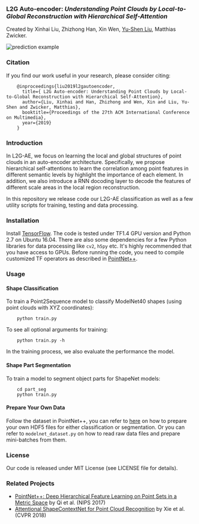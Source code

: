 ### L2G Auto-encoder: *Understanding Point Clouds by Local-to-Global Reconstruction with Hierarchical Self-Attention*
Created by Xinhai Liu, Zhizhong Han, Xin Wen, <a href="http://cgcad.thss.tsinghua.edu.cn/liuyushen/" target="_blank">Yu-Shen Liu</a>, Matthias Zwicker.

![prediction example](https://github.com/liuxinhai/L2G-AE/blob/master/doc/L2G-AE.jpg)

### Citation
If you find our work useful in your research, please consider citing:

        @inproceedings{liu2019l2gautoencoder,
          title={ L2G Auto-encoder: Understanding Point Clouds by Local-to-Global Reconstruction with Hierarchical Self-Attention},
          author={Liu, Xinhai and Han, Zhizhong and Wen, Xin and Liu, Yu-Shen and Zwicker, Matthias},
          booktitle={Proceedings of the 27th ACM International Conference on Multimedia},
          year={2019}
        }

### Introduction
In L2G-AE, we focus on learning the local and global structures of point clouds in an auto-encoder architecture.
Specifically, we propose hierarchical self-attentions to learn the correlation among point features in different semantic levels by highlight the importance of each element.
In addition, we also introduce a RNN docoding layer to decode the features of different scale areas in the local region reconstruction. 

In this repository we release code our L2G-AE classification as well as a few utility scripts for training, testing and data processing.

### Installation

Install <a href="https://www.tensorflow.org/install/">TensorFlow</a>. The code is tested under TF1.4 GPU version and Python 2.7 on Ubuntu 16.04. There are also some dependencies for a few Python libraries for data processing like `cv2`, `h5py` etc. It's highly recommended that you have access to GPUs.
Before running the code, you need to compile customized TF operators as described in <a href="https://github.com/charlesq34/pointnet2/">PointNet++</a>.
### Usage

#### Shape Classification

To train a Point2Sequence model to classify ModelNet40 shapes (using point clouds with XYZ coordinates):

        python train.py

To see all optional arguments for training:

        python train.py -h

In the training process, we also evaluate the performance the model.

#### Shape Part Segmentation

To train a model to segment object parts for ShapeNet models:

        cd part_seg
        python train.py
#### Prepare Your Own Data
Follow the dataset in PointNet++, you can refer to <a href="https://github.com/charlesq34/3dmodel_feature/blob/master/io/write_hdf5.py">here</a> on how to prepare your own HDF5 files for either classification or segmentation. Or you can refer to `modelnet_dataset.py` on how to read raw data files and prepare mini-batches from them.
### License
Our code is released under MIT License (see LICENSE file for details).

### Related Projects

* <a href="https://arxiv.org/abs/1706.02413" target="_blank">PointNet++: Deep Hierarchical Feature Learning on Point Sets in a Metric Space</a> by Qi et al. (NIPS 2017)
* <a href="http://openaccess.thecvf.com/content_cvpr_2018/html/Xie_Attentional_ShapeContextNet_for_CVPR_2018_paper.html" target="_blank">Attentional ShapeContextNet for Point Cloud Recognition</a> by Xie et al. (CVPR 2018)
